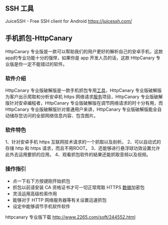 ## SSH 工具

JuiceSSH - Free SSH client for Android
<https://juicessh.com/>

## 手机抓包-HttpCanary

HttpCanary 专业版是一款可以帮助我们的用户更好的解析自己的安卓手机，这款app的专业功能十分的强悍，如果你是 app 开发人员的话，这款 HttpCanary 专业版是你一定不能错过的软件。

### 软件介绍

HttpCanary 专业版破解版是一款手机抓包专用[工具](http://www.fxsw.net/k/zqssygjhj/)，HttpCanary 专业版破解版为客户出示爬取和分析安卓机 https 网络请求[服务](http://www.fxsw.net/k/tcshfw/)项目，HttpCanary 专业版破解版针对安卓编程者，HttpCanary 专业版破解版在调节网络请求的时十分有用，而 HttpCanary 专业版破解版针对普通用户来讲，HttpCanary 专业版破解版能全自动储存您访问的全部网络信息内容、包含图片。

### 软件特色

1、针对安卓手机 https 互联网技术请求的一个抓取以及剖析。
2、可以自动式的存储 http 和 https 请求，而且不用ROOT。
3、还能够进行悬浮球功效设置允许此外去运用要抓的应用。
4、观看抓包软件的結果还能抓取音频以及视频。

### 操作指引

- 点一下右下方按键刚开始抓包
- 抓包以前请安装 CA 资格证书才可一切正常爬取 HTTPS [数据](http://www.fxsw.net/k/sjcxgl/)加密包
- 灵活运用高级检索作用
- 能够对于 HTTP 网络服务器等有关设置迅速抓包
- 设定中能够调节手机软件软件

httpcanary 专业版下载
<http://www.2265.com/soft/244552.html>

